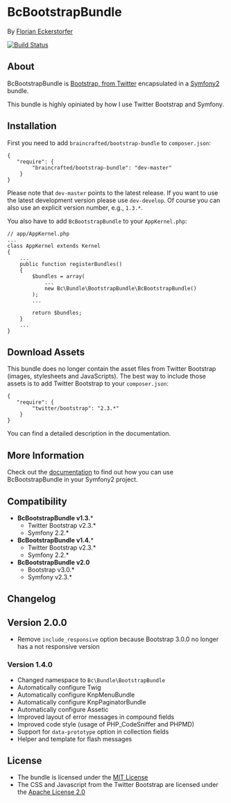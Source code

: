 BcBootstrapBundle
=================

By [Florian Eckerstorfer](http://florianeckerstorfer.com)

[![Build Status](https://secure.travis-ci.org/braincrafted/bootstrap-bundle.png)](http://travis-ci.org/braincrafted/bootstrap-bundle)


About
-----

BcBootstrapBundle is [Bootstrap, from Twitter](http://twitter.github.com/bootstrap/) encapsulated in a [Symfony2](http://symfony.com) bundle.

This bundle is highly opiniated by how I use Twitter Bootstrap and Symfony.


Installation
------------

First you need to add `braincrafted/bootstrap-bundle` to `composer.json`:

    {
       "require": {
            "braincrafted/bootstrap-bundle": "dev-master"
        }
    }

Please note that `dev-master` points to the latest release. If you want to use the latest development version please use `dev-develop`. Of course you can also use an explicit version number, e.g., `1.3.*`.

You also have to add `BcBootstrapBundle` to your `AppKernel.php`:

    // app/AppKernel.php
    ...
    class AppKernel extends Kernel
    {
        ...
        public function registerBundles()
        {
            $bundles = array(
                ...
                new Bc\Bundle\BootstrapBundle\BcBootstrapBundle()
            );
            ...

            return $bundles;
        }
        ...
    }


Download Assets
---------------

This bundle does no longer contain the asset files from Twitter Bootstrap (images, stylesheets and JavaScripts). The best way to include those assets is to add Twitter Bootstrap to your `composer.json`:

    {
       "require": {
            "twitter/bootstrap": "2.3.*"
        }
    }

You can find a detailed description in the documentation.


More Information
----------------

Check out the [documentation](http://bootstrap.braincrafted.com) to find out how you can use BcBootstrapBundle in your Symfony2 project.


Compatibility
-------------

- **BcBootstrapBundle v1.3.***
    - Twitter Bootstrap v2.3.*
    - Symfony 2.2.*
- **BcBootstrapBundle v1.4.***
    - Twitter Bootstrap v2.3.*
    - Symfony 2.2.*
- **BcBootstrapBundle v2.0**
    - Bootstrap v3.0.*
    - Symfony v2.3.*


Changelog
---------

## Version 2.0.0

- Remove `include_responsive` option because Bootstrap 3.0.0 no longer has a not responsive version

### Version 1.4.0

- Changed namespace to `Bc\Bundle\BootstrapBundle`
- Automatically configure Twig
- Automatically configure KnpMenuBundle
- Automatically configure KnpPaginatorBundle
- Automatically configure Assetic
- Improved layout of error messages in compound fields
- Improved code style (usage of PHP_CodeSniffer and PHPMD)
- Support for `data-prototype` option in collection fields
- Helper and template for flash messages

License
-------

- The bundle is licensed under the [MIT License](http://opensource.org/licenses/MIT)
- The CSS and Javascript from the Twitter Bootstrap are licensed under the [Apache License 2.0](http://www.apache.org/licenses/LICENSE-2.0)
